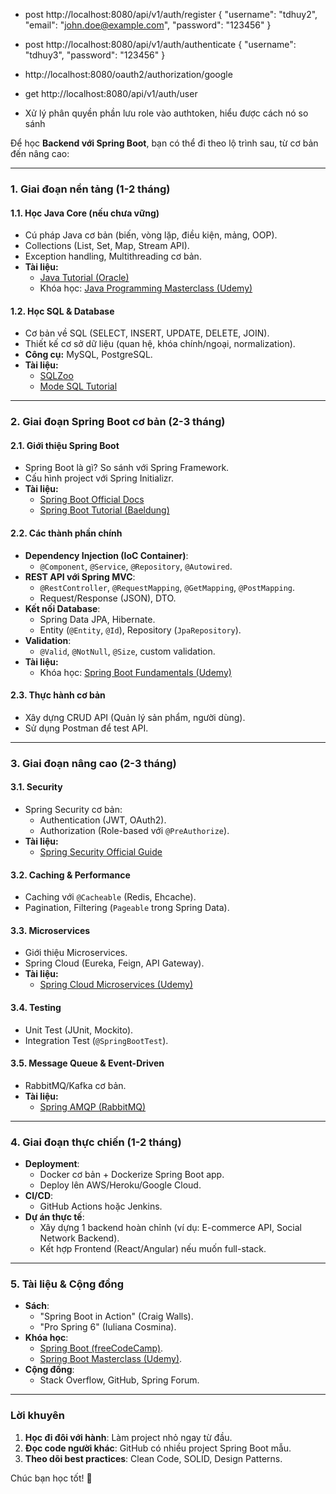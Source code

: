 - post http://localhost:8080/api/v1/auth/register
{
"username": "tdhuy2",
"email": "john.doe@example.com",
"password": "123456"
}

- post http://localhost:8080/api/v1/auth/authenticate
  {
  "username": "tdhuy3",
  "password": "123456"
  }
- http://localhost:8080/oauth2/authorization/google
- get http://localhost:8080/api/v1/auth/user

- Xử lý phân quyền phần lưu role vào authtoken, hiểu được cách nó so sánh


Để học **Backend với Spring Boot**, bạn có thể đi theo lộ trình sau, từ cơ bản đến nâng cao:

---

### **1. Giai đoạn nền tảng (1-2 tháng)**
#### **1.1. Học Java Core (nếu chưa vững)**
- Cú pháp Java cơ bản (biến, vòng lặp, điều kiện, mảng, OOP).
- Collections (List, Set, Map, Stream API).
- Exception handling, Multithreading cơ bản.
- **Tài liệu:**
    - [Java Tutorial (Oracle)](https://docs.oracle.com/javase/tutorial/)
    - Khóa học: [Java Programming Masterclass (Udemy)](https://www.udemy.com/course/java-the-complete-java-developer-course/)

#### **1.2. Học SQL & Database**
- Cơ bản về SQL (SELECT, INSERT, UPDATE, DELETE, JOIN).
- Thiết kế cơ sở dữ liệu (quan hệ, khóa chính/ngoại, normalization).
- **Công cụ:** MySQL, PostgreSQL.
- **Tài liệu:**
    - [SQLZoo](https://sqlzoo.net/)
    - [Mode SQL Tutorial](https://mode.com/sql-tutorial/)

---

### **2. Giai đoạn Spring Boot cơ bản (2-3 tháng)**
#### **2.1. Giới thiệu Spring Boot**
- Spring Boot là gì? So sánh với Spring Framework.
- Cấu hình project với Spring Initializr.
- **Tài liệu:**
    - [Spring Boot Official Docs](https://spring.io/projects/spring-boot)
    - [Spring Boot Tutorial (Baeldung)](https://www.baeldung.com/spring-boot)

#### **2.2. Các thành phần chính**
- **Dependency Injection (IoC Container)**:
    - `@Component`, `@Service`, `@Repository`, `@Autowired`.
- **REST API với Spring MVC**:
    - `@RestController`, `@RequestMapping`, `@GetMapping`, `@PostMapping`.
    - Request/Response (JSON), DTO.
- **Kết nối Database**:
    - Spring Data JPA, Hibernate.
    - Entity (`@Entity`, `@Id`), Repository (`JpaRepository`).
- **Validation**:
    - `@Valid`, `@NotNull`, `@Size`, custom validation.
- **Tài liệu:**
    - Khóa học: [Spring Boot Fundamentals (Udemy)](https://www.udemy.com/course/spring-boot-fundamentals/)

#### **2.3. Thực hành cơ bản**
- Xây dựng CRUD API (Quản lý sản phẩm, người dùng).
- Sử dụng Postman để test API.

---

### **3. Giai đoạn nâng cao (2-3 tháng)**
#### **3.1. Security**
- Spring Security cơ bản:
    - Authentication (JWT, OAuth2).
    - Authorization (Role-based với `@PreAuthorize`).
- **Tài liệu:**
    - [Spring Security Official Guide](https://spring.io/guides/gs/securing-web/)

#### **3.2. Caching & Performance**
- Caching với `@Cacheable` (Redis, Ehcache).
- Pagination, Filtering (`Pageable` trong Spring Data).

#### **3.3. Microservices**
- Giới thiệu Microservices.
- Spring Cloud (Eureka, Feign, API Gateway).
- **Tài liệu:**
    - [Spring Cloud Microservices (Udemy)](https://www.udemy.com/course/spring-cloud-microservices/)

#### **3.4. Testing**
- Unit Test (JUnit, Mockito).
- Integration Test (`@SpringBootTest`).

#### **3.5. Message Queue & Event-Driven**
- RabbitMQ/Kafka cơ bản.
- **Tài liệu:**
    - [Spring AMQP (RabbitMQ)](https://spring.io/guides/gs/messaging-rabbitmq/)

---

### **4. Giai đoạn thực chiến (1-2 tháng)**
- **Deployment**:
    - Docker cơ bản + Dockerize Spring Boot app.
    - Deploy lên AWS/Heroku/Google Cloud.
- **CI/CD**:
    - GitHub Actions hoặc Jenkins.
- **Dự án thực tế**:
    - Xây dựng 1 backend hoàn chỉnh (ví dụ: E-commerce API, Social Network Backend).
    - Kết hợp Frontend (React/Angular) nếu muốn full-stack.

---

### **5. Tài liệu & Cộng đồng**
- **Sách**:
    - "Spring Boot in Action" (Craig Walls).
    - "Pro Spring 6" (Iuliana Cosmina).
- **Khóa học**:
    - [Spring Boot (freeCodeCamp)](https://www.youtube.com/watch?v=vtPkZShrvXQ).
    - [Spring Boot Masterclass (Udemy)](https://www.udemy.com/course/spring-boot-react/).
- **Cộng đồng**:
    - Stack Overflow, GitHub, Spring Forum.

---

### **Lời khuyên**
1. **Học đi đôi với hành**: Làm project nhỏ ngay từ đầu.
2. **Đọc code người khác**: GitHub có nhiều project Spring Boot mẫu.
3. **Theo dõi best practices**: Clean Code, SOLID, Design Patterns.

Chúc bạn học tốt! 🚀